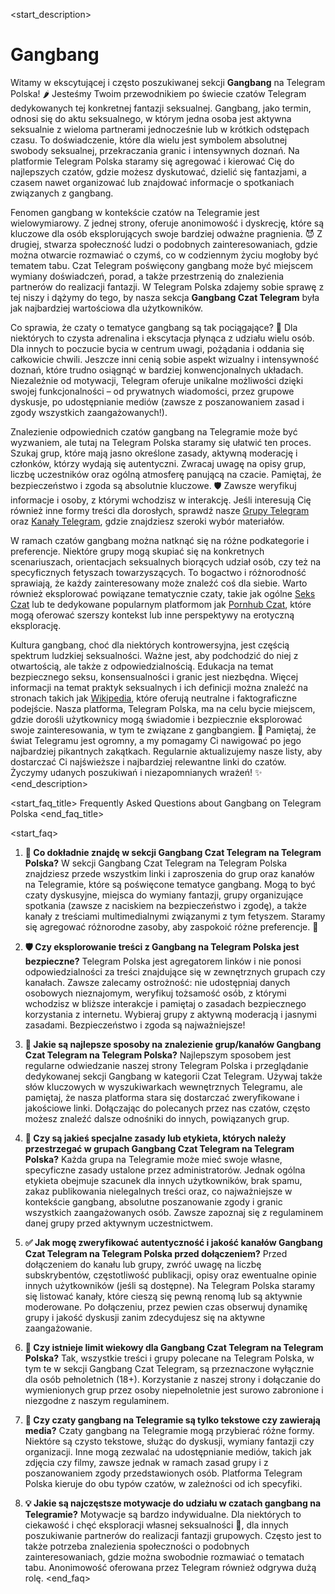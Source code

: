 <start_description>
# Gangbang

Witamy w ekscytującej i często poszukiwanej sekcji **Gangbang** na Telegram Polska! 🌶️ Jesteśmy Twoim przewodnikiem po świecie czatów Telegram dedykowanych tej konkretnej fantazji seksualnej. Gangbang, jako termin, odnosi się do aktu seksualnego, w którym jedna osoba jest aktywna seksualnie z wieloma partnerami jednocześnie lub w krótkich odstępach czasu. To doświadczenie, które dla wielu jest symbolem absolutnej swobody seksualnej, przekraczania granic i intensywnych doznań. Na platformie Telegram Polska staramy się agregować i kierować Cię do najlepszych czatów, gdzie możesz dyskutować, dzielić się fantazjami, a czasem nawet organizować lub znajdować informacje o spotkaniach związanych z gangbang.

Fenomen gangbang w kontekście czatów na Telegramie jest wielowymiarowy. Z jednej strony, oferuje anonimowość i dyskrecję, które są kluczowe dla osób eksplorujących swoje bardziej odważne pragnienia. 😈 Z drugiej, stwarza społeczność ludzi o podobnych zainteresowaniach, gdzie można otwarcie rozmawiać o czymś, co w codziennym życiu mogłoby być tematem tabu. Czat Telegram poświęcony gangbang może być miejscem wymiany doświadczeń, porad, a także przestrzenią do znalezienia partnerów do realizacji fantazji. W Telegram Polska zdajemy sobie sprawę z tej niszy i dążymy do tego, by nasza sekcja **Gangbang Czat Telegram** była jak najbardziej wartościowa dla użytkowników.

Co sprawia, że czaty o tematyce gangbang są tak pociągające? 🤔 Dla niektórych to czysta adrenalina i ekscytacja płynąca z udziału wielu osób. Dla innych to poczucie bycia w centrum uwagi, pożądania i oddania się całkowicie chwili. Jeszcze inni cenią sobie aspekt wizualny i intensywność doznań, które trudno osiągnąć w bardziej konwencjonalnych układach. Niezależnie od motywacji, Telegram oferuje unikalne możliwości dzięki swojej funkcjonalności – od prywatnych wiadomości, przez grupowe dyskusje, po udostępnianie mediów (zawsze z poszanowaniem zasad i zgody wszystkich zaangażowanych!).

Znalezienie odpowiednich czatów gangbang na Telegramie może być wyzwaniem, ale tutaj na Telegram Polska staramy się ułatwić ten proces. Szukaj grup, które mają jasno określone zasady, aktywną moderację i członków, którzy wydają się autentyczni. Zwracaj uwagę na opisy grup, liczbę uczestników oraz ogólną atmosferę panującą na czacie. Pamiętaj, że bezpieczeństwo i zgoda są absolutnie kluczowe. 🛡️ Zawsze weryfikuj informacje i osoby, z którymi wchodzisz w interakcję. Jeśli interesują Cię również inne formy treści dla dorosłych, sprawdź nasze [Grupy Telegram](/grupy/) oraz [Kanały Telegram](/kanaly/), gdzie znajdziesz szeroki wybór materiałów.

W ramach czatów gangbang można natknąć się na różne podkategorie i preferencje. Niektóre grupy mogą skupiać się na konkretnych scenariuszach, orientacjach seksualnych biorących udział osób, czy też na specyficznych fetyszach towarzyszących. To bogactwo i różnorodność sprawiają, że każdy zainteresowany może znaleźć coś dla siebie. Warto również eksplorować powiązane tematycznie czaty, takie jak ogólne [Seks Czat](/czat/seks/) lub te dedykowane popularnym platformom jak [Pornhub Czat](/czat/pornhub/), które mogą oferować szerszy kontekst lub inne perspektywy na erotyczną eksplorację.

Kultura gangbang, choć dla niektórych kontrowersyjna, jest częścią spektrum ludzkiej seksualności. Ważne jest, aby podchodzić do niej z otwartością, ale także z odpowiedzialnością. Edukacja na temat bezpiecznego seksu, konsensualności i granic jest niezbędna. Więcej informacji na temat praktyk seksualnych i ich definicji można znaleźć na stronach takich jak [Wikipedia](https://pl.wikipedia.org/wiki/Gang_bang), które oferują neutralne i faktograficzne podejście. Nasza platforma, Telegram Polska, ma na celu bycie miejscem, gdzie dorośli użytkownicy mogą świadomie i bezpiecznie eksplorować swoje zainteresowania, w tym te związane z gangbangiem. 🚀 Pamiętaj, że świat Telegramu jest ogromny, a my pomagamy Ci nawigować po jego najbardziej pikantnych zakątkach. Regularnie aktualizujemy nasze listy, aby dostarczać Ci najświeższe i najbardziej relewantne linki do czatów. Życzymy udanych poszukiwań i niezapomnianych wrażeń! ✨
<end_description>

<start_faq_title>
Frequently Asked Questions about Gangbang on Telegram Polska
<end_faq_title>

<start_faq>
1. **🤔 Co dokładnie znajdę w sekcji Gangbang Czat Telegram na Telegram Polska?**
W sekcji Gangbang Czat Telegram na Telegram Polska znajdziesz przede wszystkim linki i zaproszenia do grup oraz kanałów na Telegramie, które są poświęcone tematyce gangbang. Mogą to być czaty dyskusyjne, miejsca do wymiany fantazji, grupy organizujące spotkania (zawsze z naciskiem na bezpieczeństwo i zgodę), a także kanały z treściami multimedialnymi związanymi z tym fetyszem. Staramy się agregować różnorodne zasoby, aby zaspokoić różne preferencje. 🔞

2. **🛡️ Czy eksplorowanie treści z Gangbang na Telegram Polska jest bezpieczne?**
Telegram Polska jest agregatorem linków i nie ponosi odpowiedzialności za treści znajdujące się w zewnętrznych grupach czy kanałach. Zawsze zalecamy ostrożność: nie udostępniaj danych osobowych nieznajomym, weryfikuj tożsamość osób, z którymi wchodzisz w bliższe interakcje i pamiętaj o zasadach bezpiecznego korzystania z internetu. Wybieraj grupy z aktywną moderacją i jasnymi zasadami. Bezpieczeństwo i zgoda są najważniejsze!

3. **🚀 Jakie są najlepsze sposoby na znalezienie grup/kanałów Gangbang Czat Telegram na Telegram Polska?**
Najlepszym sposobem jest regularne odwiedzanie naszej strony Telegram Polska i przeglądanie dedykowanej sekcji Gangbang w kategorii Czat Telegram. Używaj także słów kluczowych w wyszukiwarkach wewnętrznych Telegramu, ale pamiętaj, że nasza platforma stara się dostarczać zweryfikowane i jakościowe linki. Dołączając do polecanych przez nas czatów, często możesz znaleźć dalsze odnośniki do innych, powiązanych grup.

4. **📜 Czy są jakieś specjalne zasady lub etykieta, których należy przestrzegać w grupach Gangbang Czat Telegram na Telegram Polska?**
Każda grupa na Telegramie może mieć swoje własne, specyficzne zasady ustalone przez administratorów. Jednak ogólna etykieta obejmuje szacunek dla innych użytkowników, brak spamu, zakaz publikowania nielegalnych treści oraz, co najważniejsze w kontekście gangbang, absolutne poszanowanie zgody i granic wszystkich zaangażowanych osób. Zawsze zapoznaj się z regulaminem danej grupy przed aktywnym uczestnictwem.

5. **✅ Jak mogę zweryfikować autentyczność i jakość kanałów Gangbang Czat Telegram na Telegram Polska przed dołączeniem?**
Przed dołączeniem do kanału lub grupy, zwróć uwagę na liczbę subskrybentów, częstotliwość publikacji, opisy oraz ewentualne opinie innych użytkowników (jeśli są dostępne). Na Telegram Polska staramy się listować kanały, które cieszą się pewną renomą lub są aktywnie moderowane. Po dołączeniu, przez pewien czas obserwuj dynamikę grupy i jakość dyskusji zanim zdecydujesz się na aktywne zaangażowanie.

6. **🔞 Czy istnieje limit wiekowy dla Gangbang Czat Telegram na Telegram Polska?**
Tak, wszystkie treści i grupy polecane na Telegram Polska, w tym te w sekcji Gangbang Czat Telegram, są przeznaczone wyłącznie dla osób pełnoletnich (18+). Korzystanie z naszej strony i dołączanie do wymienionych grup przez osoby niepełnoletnie jest surowo zabronione i niezgodne z naszym regulaminem.

7. **💬 Czy czaty gangbang na Telegramie są tylko tekstowe czy zawierają media?**
Czaty gangbang na Telegramie mogą przybierać różne formy. Niektóre są czysto tekstowe, służąc do dyskusji, wymiany fantazji czy organizacji. Inne mogą zezwalać na udostępnianie mediów, takich jak zdjęcia czy filmy, zawsze jednak w ramach zasad grupy i z poszanowaniem zgody przedstawionych osób. Platforma Telegram Polska kieruje do obu typów czatów, w zależności od ich specyfiki.

8. **💡 Jakie są najczęstsze motywacje do udziału w czatach gangbang na Telegramie?**
Motywacje są bardzo indywidualne. Dla niektórych to ciekawość i chęć eksploracji własnej seksualności 🍑, dla innych poszukiwanie partnerów do realizacji fantazji grupowych. Często jest to także potrzeba znalezienia społeczności o podobnych zainteresowaniach, gdzie można swobodnie rozmawiać o tematach tabu. Anonimowość oferowana przez Telegram również odgrywa dużą rolę.
<end_faq>